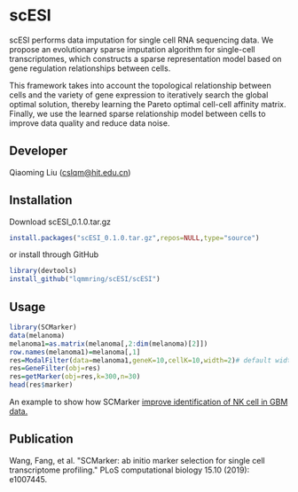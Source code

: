 # scESI

scESI performs data imputation for single cell RNA sequencing data.
We propose an evolutionary sparse imputation algorithm for single-cell transcriptomes, which constructs a sparse representation model based on gene regulation relationships between cells.

This framework takes into account the topological relationship between cells and the variety of gene expression to iteratively search the global optimal solution, thereby learning the Pareto optimal cell-cell affinity matrix. Finally, we use the learned sparse relationship model between cells to improve data quality and reduce data noise. 

Developer
------------
Qiaoming Liu (cslqm@hit.edu.cn)

Installation
----------------------
Download scESI_0.1.0.tar.gz
```R
install.packages("scESI_0.1.0.tar.gz",repos=NULL,type="source")
```
or install through GitHub
```R
library(devtools)
install_github("lqmmring/scESI/scESI")
```


Usage
----------------------

```R
library(SCMarker)
data(melanoma)
melanoma1=as.matrix(melanoma[,2:dim(melanoma)[2]])
row.names(melanoma1)=melanoma[,1]
res=ModalFilter(data=melanoma1,geneK=10,cellK=10,width=2)# default width = 1 for UMI data, width =2 for TPM data.
res=GeneFilter(obj=res)
res=getMarker(obj=res,k=300,n=30)
head(res$marker)

```

An example to show how SCMarker [improve identification of NK cell in GBM data.](https://github.com/KChen-lab/SCMarker/blob/master/test/NK%20cell%20identification%20from%20GBM%20data.pdf)

Publication
-----------------------
Wang, Fang, et al. "SCMarker: ab initio marker selection for single cell transcriptome profiling." PLoS computational biology 15.10 (2019): e1007445.
